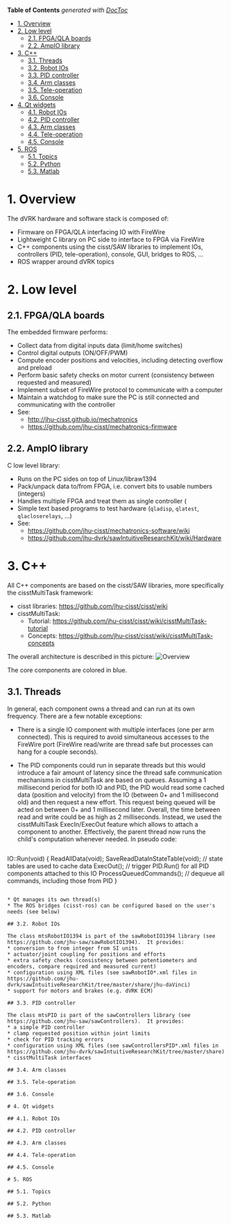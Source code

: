 <!-- START doctoc generated TOC please keep comment here to allow auto update -->
<!-- DON'T EDIT THIS SECTION, INSTEAD RE-RUN doctoc TO UPDATE -->
**Table of Contents**  *generated with [DocToc](http://doctoc.herokuapp.com/)*

- [1. Overview](#1-overview)
- [2. Low level](#2-low-level)
  - [2.1. FPGA/QLA boards](#21-fpgaqla-boards)
  - [2.2. AmpIO library](#22-ampio-library)
- [3. C++](#3-c)
  - [3.1. Threads](#31-threads)
  - [3.2. Robot IOs](#32-robot-ios)
  - [3.3. PID controller](#33-pid-controller)
  - [3.4. Arm classes](#34-arm-classes)
  - [3.5. Tele-operation](#35-tele-operation)
  - [3.6. Console](#36-console)
- [4. Qt widgets](#4-qt-widgets)
  - [4.1. Robot IOs](#41-robot-ios)
  - [4.2. PID controller](#42-pid-controller)
  - [4.3. Arm classes](#43-arm-classes)
  - [4.4. Tele-operation](#44-tele-operation)
  - [4.5. Console](#45-console)
- [5. ROS](#5-ros)
  - [5.1. Topics](#51-topics)
  - [5.2. Python](#52-python)
  - [5.3. Matlab](#53-matlab)

<!-- END doctoc generated TOC please keep comment here to allow auto update -->

# 1. Overview

The dVRK hardware and software stack is composed of:
* Firmware on FPGA/QLA interfacing IO with FireWire
* Lightweight C library on PC side to interface to FPGA via FireWire
* C++ components using the cisst/SAW libraries to implement IOs, controllers (PID, tele-operation), console, GUI, bridges to ROS, ...
* ROS wrapper around dVRK topics

# 2. Low level

## 2.1. FPGA/QLA boards
The embedded firmware performs:
  * Collect data from digital inputs data (limit/home switches)
  * Control digital outputs (ON/OFF/PWM)
  * Compute encoder positions and velocities, including detecting overflow and preload
  * Perform basic safety checks on motor current (consistency between requested and measured)
  * Implement subset of FireWire protocol to communicate with a computer
  * Maintain a watchdog to make sure the PC is still connected and communicating with the controller
  * See:
    * http://jhu-cisst.github.io/mechatronics
    * https://github.com/jhu-cisst/mechatronics-firmware

## 2.2. AmpIO library
C low level library:
  * Runs on the PC sides on top of Linux/libraw1394
  * Pack/unpack data to/from FPGA, i.e. convert bits to usable numbers (integers)
  * Handles multiple FPGA and treat them as single controller (
  * Simple text based programs to test hardware (`qladisp`, `qlatest`, `qlacloserelays`, ...)
  * See:
    * https://github.com/jhu-cisst/mechatronics-software/wiki
    * https://github.com/jhu-dvrk/sawIntuitiveResearchKit/wiki/Hardware

# 3. C++

All C++ components are based on the cisst/SAW libraries, more specifically the cisstMultiTask framework:
* cisst libraries: https://github.com/jhu-cisst/cisst/wiki
* cisstMultiTask:
  * Tutorial: https://github.com/jhu-cisst/cisst/wiki/cisstMultiTask-tutorial
  * Concepts: https://github.com/jhu-cisst/cisst/wiki/cisstMultiTask-concepts

The overall architecture is described in this picture:
![Overview](/jhu-dvrk/sawIntuitiveResearchKit/wiki/dVRK-component-thread-view.png)

The core components are colored in blue.

## 3.1. Threads

In general, each component owns a thread and can run at its own frequency.  There are a few notable exceptions:
 * There is a single IO component with multiple interfaces (one per arm connected).  This is required to avoid simultaneous accesses to the FireWire port (FireWire read/write are thread safe but processes can hang for a couple seconds).
 * The PID components could run in separate threads but this would introduce a fair amount of latency since the thread safe communication mechanisms in cisstMultiTask are based on queues.   Assuming a 1 millisecond period for both IO and PID, the PID would read some cached data (position and velocity) from the IO (between 0+ and 1 millisecond old) and then request a new effort.  This request being queued will be acted on between 0+ and 1 millisecond later.  Overall, the time between read and write could be as high as 2 milliseconds.  Instead, we used the cisstMultiTask ExecIn/ExecOut feature which allows to attach a component to another.  Effectively, the parent thread now runs the child's computation whenever needed.  In pseudo code:

   ```c++
  IO::Run(void) {
     ReadAllData(void);
     SaveReadDataInStateTable(void); // state tables are used to cache data
     ExecOut(); // trigger PID.Run() for all PID components attached to this IO
     ProcessQueuedCommands(); // dequeue all commands, including those from PID
  }
   ```

 * Qt manages its own thread(s)
 * The ROS bridges (cisst-ros) can be configured based on the user's needs (see below)

## 3.2. Robot IOs

The class mtsRobotIO1394 is part of the sawRobotIO1394 library (see https://github.com/jhu-saw/sawRobotIO1394).  It provides:
* conversion to from integer from SI units
* actuator/joint coupling for positions and efforts
* extra safety checks (consistency between potentiometers and encoders, compare required and measured current)
* configuration using XML files (see sawRobotIO*.xml files in https://github.com/jhu-dvrk/sawIntuitiveResearchKit/tree/master/share/jhu-daVinci)
* support for motors and brakes (e.g. dVRK ECM)

## 3.3. PID controller

The class mtsPID is part of the sawControllers library (see https://github.com/jhu-saw/sawControllers).  It provides:
* a simple PID controller
* clamp requested position within joint limits
* check for PID tracking errors
* configuration using XML files (see sawControllersPID*.xml files in https://github.com/jhu-dvrk/sawIntuitiveResearchKit/tree/master/share)
* cisstMultiTask interfaces

## 3.4. Arm classes

## 3.5. Tele-operation

## 3.6. Console

# 4. Qt widgets

## 4.1. Robot IOs

## 4.2. PID controller

## 4.3. Arm classes

## 4.4. Tele-operation

## 4.5. Console

# 5. ROS

## 5.1. Topics

## 5.2. Python

## 5.3. Matlab